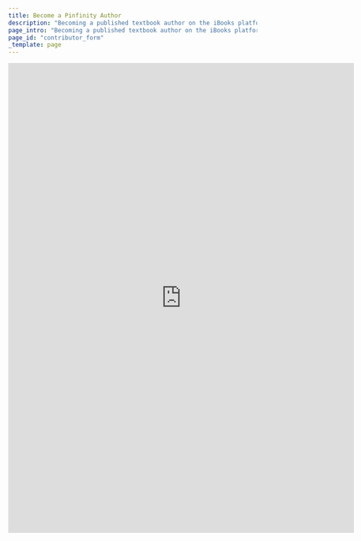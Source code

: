```yaml
---
title: Become a Pinfinity Author
description: "Becoming a published textbook author on the iBooks platform has never been easier."
page_intro: "Becoming a published textbook author on the iBooks platform is now a reality.<br /><span class='sub'>Be a part of building the future.</span>"
page_id: "contributor_form"
_template: page
---
```


<div class="embedded-form">
<iframe src="https://docs.google.com/spreadsheet/embeddedform?formkey=dDMyeGJmNFp3ZTJqTlVmTHBEUlpBV0E6MQ"
	width="700" height="952"
	frameborder="0" marginheight="0" marginwidth="0">
	<h2 class="header light">Loading...</h2>
</iframe>
</div>

